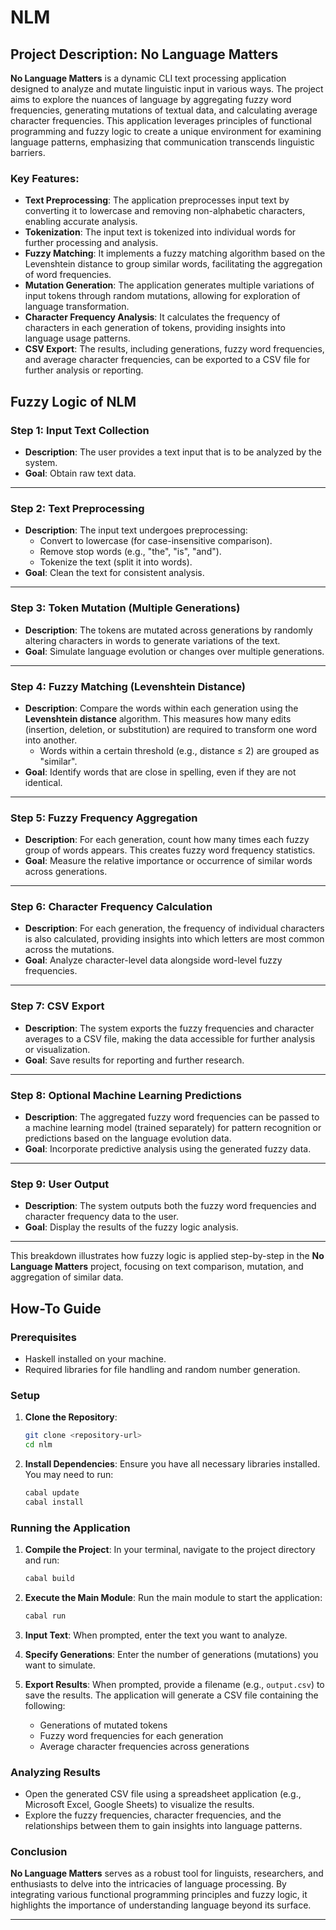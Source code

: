# NLM
## Project Description: No Language Matters

**No Language Matters** is a dynamic CLI text processing application designed to analyze and mutate linguistic input in various ways. The project aims to explore the nuances of language by aggregating fuzzy word frequencies, generating mutations of textual data, and calculating average character frequencies. This application leverages principles of functional programming and fuzzy logic to create a unique environment for examining language patterns, emphasizing that communication transcends linguistic barriers.

### Key Features:

- **Text Preprocessing**: The application preprocesses input text by converting it to lowercase and removing non-alphabetic characters, enabling accurate analysis.
- **Tokenization**: The input text is tokenized into individual words for further processing and analysis.
- **Fuzzy Matching**: It implements a fuzzy matching algorithm based on the Levenshtein distance to group similar words, facilitating the aggregation of word frequencies.
- **Mutation Generation**: The application generates multiple variations of input tokens through random mutations, allowing for exploration of language transformation.
- **Character Frequency Analysis**: It calculates the frequency of characters in each generation of tokens, providing insights into language usage patterns.
- **CSV Export**: The results, including generations, fuzzy word frequencies, and average character frequencies, can be exported to a CSV file for further analysis or reporting.

## Fuzzy Logic of NLM

### Step 1: **Input Text Collection**
- **Description**: The user provides a text input that is to be analyzed by the system.
- **Goal**: Obtain raw text data.

---

### Step 2: **Text Preprocessing**
- **Description**: The input text undergoes preprocessing:
  - Convert to lowercase (for case-insensitive comparison).
  - Remove stop words (e.g., "the", "is", "and").
  - Tokenize the text (split it into words).
- **Goal**: Clean the text for consistent analysis.

---

### Step 3: **Token Mutation (Multiple Generations)**
- **Description**: The tokens are mutated across generations by randomly altering characters in words to generate variations of the text.
- **Goal**: Simulate language evolution or changes over multiple generations.

---

### Step 4: **Fuzzy Matching (Levenshtein Distance)**
- **Description**: Compare the words within each generation using the **Levenshtein distance** algorithm. This measures how many edits (insertion, deletion, or substitution) are required to transform one word into another.
  - Words within a certain threshold (e.g., distance ≤ 2) are grouped as "similar".
- **Goal**: Identify words that are close in spelling, even if they are not identical.

---

### Step 5: **Fuzzy Frequency Aggregation**
- **Description**: For each generation, count how many times each fuzzy group of words appears. This creates fuzzy word frequency statistics.
- **Goal**: Measure the relative importance or occurrence of similar words across generations.

---

### Step 6: **Character Frequency Calculation**
- **Description**: For each generation, the frequency of individual characters is also calculated, providing insights into which letters are most common across the mutations.
- **Goal**: Analyze character-level data alongside word-level fuzzy frequencies.

---

### Step 7: **CSV Export**
- **Description**: The system exports the fuzzy frequencies and character averages to a CSV file, making the data accessible for further analysis or visualization.
- **Goal**: Save results for reporting and further research.

---

### Step 8: **Optional Machine Learning Predictions**
- **Description**: The aggregated fuzzy word frequencies can be passed to a machine learning model (trained separately) for pattern recognition or predictions based on the language evolution data.
- **Goal**: Incorporate predictive analysis using the generated fuzzy data.

---

### Step 9: **User Output**
- **Description**: The system outputs both the fuzzy word frequencies and character frequency data to the user.
- **Goal**: Display the results of the fuzzy logic analysis.

---

This breakdown illustrates how fuzzy logic is applied step-by-step in the **No Language Matters** project, focusing on text comparison, mutation, and aggregation of similar data.

## How-To Guide

### Prerequisites

- Haskell installed on your machine.
- Required libraries for file handling and random number generation.

### Setup

1. **Clone the Repository**:
   ```bash
   git clone <repository-url>
   cd nlm
   ```

2. **Install Dependencies**:
   Ensure you have all necessary libraries installed. You may need to run:
   ```bash
   cabal update
   cabal install
   ```

### Running the Application

1. **Compile the Project**:
   In your terminal, navigate to the project directory and run:
   ```bash
   cabal build
   ```

2. **Execute the Main Module**:
   Run the main module to start the application:
   ```bash
   cabal run
   ```

3. **Input Text**:
   When prompted, enter the text you want to analyze.

4. **Specify Generations**:
   Enter the number of generations (mutations) you want to simulate.

5. **Export Results**:
   When prompted, provide a filename (e.g., `output.csv`) to save the results. The application will generate a CSV file containing the following:
   - Generations of mutated tokens
   - Fuzzy word frequencies for each generation
   - Average character frequencies across generations

### Analyzing Results

- Open the generated CSV file using a spreadsheet application (e.g., Microsoft Excel, Google Sheets) to visualize the results.
- Explore the fuzzy frequencies, character frequencies, and the relationships between them to gain insights into language patterns.

### Conclusion

**No Language Matters** serves as a robust tool for linguists, researchers, and enthusiasts to delve into the intricacies of language processing. By integrating various functional programming principles and fuzzy logic, it highlights the importance of understanding language beyond its surface.

--- 

